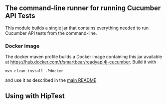 ## The command-line runner for running Cucumber API Tests  

This module builds a single jar that contains everything needed to run Cucumber API tests from the command-line.

### Docker image

The docker maven profile builds a Docker image containing this jar available at 
https://hub.docker.com/r/smartbear/readyapi4j-cucumber. Build it with 

```
mvn clean install -Pdocker
```

and use it as described in the [main README](../../README.md)

## Using with HipTest


